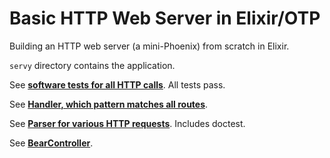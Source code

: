 # Basic HTTP Web Server in Elixir/OTP

Building an HTTP web server (a mini-Phoenix) from scratch in Elixir.

`servy` directory contains the application.

See [**software tests for all HTTP calls**](https://github.com/rayning0/elixir-web-server/blob/master/servy/test/handler_test.exs). All tests pass.

See [**Handler, which pattern matches all routes**](https://github.com/rayning0/elixir-web-server/blob/master/servy/lib/servy/handler.ex).

See [**Parser for various HTTP requests**](https://github.com/rayning0/elixir-web-server/blob/master/servy/lib/servy/parser.ex). Includes doctest.

See [**BearController**](https://github.com/rayning0/elixir-web-server/blob/master/servy/lib/servy/bear_controller.ex).

